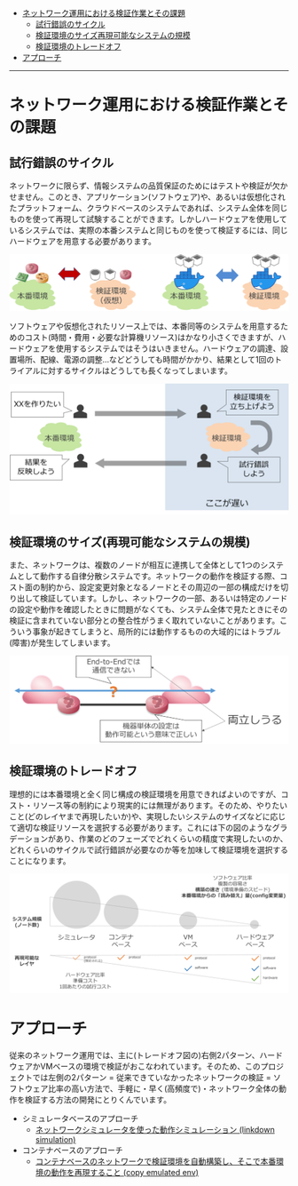 <!-- TOC -->

- [ネットワーク運用における検証作業とその課題](#%E3%83%8D%E3%83%83%E3%83%88%E3%83%AF%E3%83%BC%E3%82%AF%E9%81%8B%E7%94%A8%E3%81%AB%E3%81%8A%E3%81%91%E3%82%8B%E6%A4%9C%E8%A8%BC%E4%BD%9C%E6%A5%AD%E3%81%A8%E3%81%9D%E3%81%AE%E8%AA%B2%E9%A1%8C)
    - [試行錯誤のサイクル](#%E8%A9%A6%E8%A1%8C%E9%8C%AF%E8%AA%A4%E3%81%AE%E3%82%B5%E3%82%A4%E3%82%AF%E3%83%AB)
    - [検証環境のサイズ再現可能なシステムの規模](#%E6%A4%9C%E8%A8%BC%E7%92%B0%E5%A2%83%E3%81%AE%E3%82%B5%E3%82%A4%E3%82%BA%E5%86%8D%E7%8F%BE%E5%8F%AF%E8%83%BD%E3%81%AA%E3%82%B7%E3%82%B9%E3%83%86%E3%83%A0%E3%81%AE%E8%A6%8F%E6%A8%A1)
    - [検証環境のトレードオフ](#%E6%A4%9C%E8%A8%BC%E7%92%B0%E5%A2%83%E3%81%AE%E3%83%88%E3%83%AC%E3%83%BC%E3%83%89%E3%82%AA%E3%83%95)
- [アプローチ](#%E3%82%A2%E3%83%97%E3%83%AD%E3%83%BC%E3%83%81)

<!-- /TOC -->

---

# ネットワーク運用における検証作業とその課題

## 試行錯誤のサイクル

ネットワークに限らず、情報システムの品質保証のためにはテストや検証が欠かせません。このとき、アプリケーション(ソフトウェア)や、あるいは仮想化されたプラットフォーム、クラウドベースのシステムであれば、システム全体を同じものを使って再現して試験することができます。しかしハードウェアを使用しているシステムでは、実際の本番システムと同じものを使って検証するには、同じハードウェアを用意する必要があります。

![trial-cycle1](trial_cycle1.png)

ソフトウェアや仮想化されたリソース上では、本番同等のシステムを用意するためのコスト(時間・費用・必要な計算機リソース)はかなり小さくできますが、ハードウェアを使用するシステムではそうはいきません。ハードウェアの調達、設置場所、配線、電源の調整…などどうしても時間がかかり、結果として1回のトライアルに対するサイクルはどうしても長くなってしまいます。

![trial-cycle2](trial_cycle2.png)

## 検証環境のサイズ(再現可能なシステムの規模)

また、ネットワークは、複数のノードが相互に連携して全体として1つのシステムとして動作する自律分散システムです。ネットワークの動作を検証する際、コスト面の制約から、設定変更対象となるノードとその周辺の一部の構成だけを切り出して検証しています。しかし、ネットワークの一部、あるいは特定のノードの設定や動作を確認したときに問題がなくても、システム全体で見たときにその検証に含まれていない部分との整合性がうまく取れていないことがあります。こういう事象が起きてしまうと、局所的には動作するものの大域的にはトラブル(障害)が発生してしまいます。

![env size](env_size.png)

## 検証環境のトレードオフ

理想的には本番環境と全く同じ構成の検証環境を用意できればよいのですが、コスト・リソース等の制約により現実的には無理があります。そのため、やりたいこと(どのレイヤまで再現したいか)や、実現したいシステムのサイズなどに応じて適切な検証リソースを選択する必要があります。これには下の図のようなグラデーションがあり、作業のどのフェーズでどれくらいの精度で実現したいのか、どれくらいのサイクルで試行錯誤が必要なのか等を加味して検証環境を選択することになります。

![tradeoff](tradeoff.png)

# アプローチ

従来のネットワーク運用では、主に(トレードオフ図の)右側2パターン、ハードウェアかVMベースの環境で検証がおこなわれています。そのため、このプロジェクトでは左側の2パターン = 従来できていなかったネットワークの検証 = ソフトウェア比率の高い方法で、手軽に・早く(高頻度で)・ネットワーク全体の動作を検証する方法の開発にとりくんでいます。

- シミュレータベースのアプローチ
    - [ネットワークシミュレータを使った動作シミュレーション (linkdown simulation)](../demo/linkdown_simulation/README.md)
- コンテナベースのアプローチ
    - [コンテナベースのネットワークで検証環境を自動構築し、そこで本番環境の動作を再現すること (copy emulated env)](../demo/copy_to_emulated_env/README.md)
